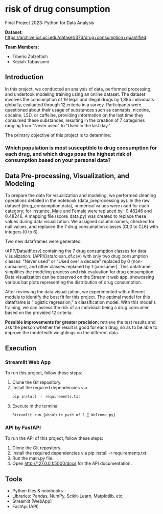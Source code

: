 # risk of drug consumption
Final Project 2023: Python for Data Analysis

**Dataset:**
https://archive.ics.uci.edu/dataset/373/drug+consumption+quantified

**Team Members:**

- Tiberio Zolzettich
- Keziah Tabassomi

## Introduction

In this project, we conducted an analysis of data, performed processing, and undertook modeling training using an online dataset. The dataset involves the consumption of 19 legal and illegal drugs by 1,885 individuals globally, evaluated through 12 criteria in a survey. Participants were questioned about their usage of substances such as cannabis, nicotine, cocaine, LSD, or caffeine, providing information on the last time they consumed these substances, resulting in the creation of 7 categories ranging from "Never used" to "Used in the last day." 

The primary objective of this project is to determine:

### Which population is most susceptible to drug consumption for each drug, and which drugs pose the highest risk of consumption based on your personal data?

## Data Pre-processing, Visualization, and Modeling

To prepare the data for visualization and modeling, we performed cleaning operations detailed in the notebook (data_preprocessing.py). In the raw dataset (drug_consumption.data), numerical values were used for each category; for instance, Male and Female were replaced by -0.48246 and 0.48246. A mapping file (score_data.py) was created to replace these values during data visualization. We assigned column names, checked for null values, and replaced the 7 drug consumption classes (CL0 to CL6) with integers (0 to 6).

Two new dataframes were generated:

(APP/Data/df.csv) containing the 7 drug consumption classes for data visualization.
(APP/Data/clean_df.csv) with only two drug consumption classes: "Never used" or "Used over a decade" replaced by 0 (non-consumer), and other classes replaced by 1 (consumer). This dataframe simplifies the modeling process and risk evaluation for drug consumption.
Data visualization can be observed on the Streamlit web app, showcasing various bar plots representing the distribution of drug consumption.

After reviewing the data visualization, we experimented with different models to identify the best fit for this project. The optimal model for this dataframe is "logistic regression," a classification model. With this model's training, we can assess the risk of an individual being a drug consumer based on the provided 12 criteria.

**Possible improvements for greater precision:** retrieve the test results and ask the person whether the result is good for each drug, so as to be able to improve the model with weightings on the different data.

## Execution

### Streamlit Web App

To run this project, follow these steps:

  1. Clone the Git repository.
  2. Install the required dependencies via
     ```bash
     pip install -r requirements.txt
     ```
  4. Execute in the terminal
     ```bash
     Streamlit run {absolute path of 1_👋_Welcome.py}
     ```

### API by FastAPI

To run the API of this project, follow these steps:

  1. Clone the Git repository.
  2. Install the required dependencies via pip install -r requirements.txt.
  3. Run the main.py file.
  4. Open http://127.0.0.1:5000/docs for the API documentation.
     
## Tools

- Python files & notebooks
- Libraries: Pandas, NumPy, Scikit-Learn, Matplotlib, etc.
- Streamlit (WebApp)
- FastApi (API)
